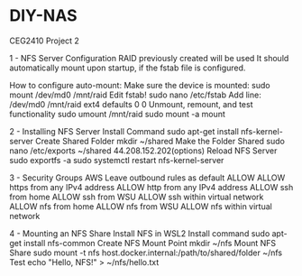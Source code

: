 # DIY-NAS
CEG2410 Project 2

1 - NFS Server Configuration
RAID previously created will be used 
It should automatically mount upon startup, if the fstab file is configured.

How to configure auto-mount:
Make sure the device is mounted:
sudo mount /dev/md0 /mnt/raid
Edit fstab!
sudo nano /etc/fstab
Add line:
/dev/md0  /mnt/raid  ext4  defaults  0  0
Unmount, remount, and test functionality
sudo umount /mnt/raid
sudo mount -a
mount
  
  
2 - Installing NFS Server
Install Command
sudo apt-get install nfs-kernel-server
Create Shared Folder
mkdir ~/shared
Make the Folder Shared
sudo nano /etc/exports
~/shared 44.208.152.202(options)
Reload NFS Server
sudo exportfs -a
sudo systemctl restart nfs-kernel-server
  
  
3 - Security Groups AWS
Leave outbound rules as default ALLOW
ALLOW https from any IPv4 address
ALLOW http from any IPv4 address
ALLOW ssh from home
ALLOW ssh from WSU
ALLOW ssh within virtual network
ALLOW nfs from home
ALLOW nfs from WSU
ALLOW nfs within virtual network
  
  
4 - Mounting an NFS Share
Install NFS in WSL2
Install command
sudo apt-get install nfs-common
Create NFS Mount Point
mkdir ~/nfs
Mount NFS Share
sudo mount -t nfs host.docker.internal:/path/to/shared/folder ~/nfs
Test
echo "Hello, NFS!" > ~/nfs/hello.txt
